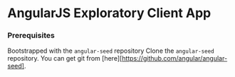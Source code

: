 # AngularJS Exploratory Client App

### Prerequisites
Bootstrapped with the `angular-seed` repository
Clone the `angular-seed` repository. You can get git from [here][https://github.com/angular/angular-seed].

